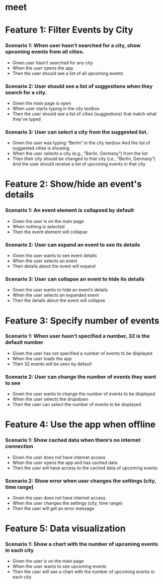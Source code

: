 # meet
 
<h1>Feature 1: Filter Events by City</h1>

<h3>Scenario 1: When user hasn’t searched for a city, show upcoming events from all cities.</h3>
<ul>
<li>Given user hasn’t searched for any city</li>
<li>When the user opens the app</li>
<li>Then the user should see a list of all upcoming events</li>
</ul>

<h3>Scenario 2: User should see a list of suggestions when they search for a city.</h3>
<ul>
<li>Given the main page is open</li>
<li>When user starts typing in the city textbox</li>
<li>Then the user should see a list of cities (suggestions) that match what they’ve typed</li>
</ul>

<h3>Scenario 3: User can select a city from the suggested list.</h3>
<ul>
<li>Given the user was typing “Berlin” in the city textbox
And the list of suggested cities is showing</li>
<li>When the user selects a city (e.g., “Berlin, Germany”) from the list</li>
<li>Then their city should be changed to that city (i.e., “Berlin, Germany”)
And the user should receive a list of upcoming events in that city</li>
</ul>

<h1>Feature 2: Show/hide an event's details</h1>
	
<h3>Scenario 1: An event element is collapsed by default</h3>
<ul>
<li>Given the user is on the main page</li>
<li>When nothing is selected</li>
<li>Then the event element will collapse</li>
</ul>

<h3>Scenario 2: User can expand an event to see its details</h3>
<ul>
<li>Given the user wants to see event details</li>
<li>When the user selects an event</li>
<li>Then details about the event will expand</li>
</ul>
 
<h3>Scenario 3: User can collapse an event to hide its details</h3>
<ul>
<li>Given the user wants to hide an event’s details</li>
<li>When the user selects an expanded event</li>
<li>Then the details about the event will collapse</li>
</ul>
   
<h1>Feature 3: Specify number of events</h1>
   
<h3>Scenario 1: When user hasn’t specified a number, 32 is the default number</h3>
<ul>
<li>Given the user has not specified a number of events to be displayed</li>
<li>When the user loads the app</li>
<li>Then 32 events will be seen by default</li>
</ul>
   
<h3>Scenario 2: User can change the number of events they want to see</h3>
<ul>
<li>Given the user wants to change the number of events to be displayed</li>
<li>When the user selects the dropdown</li>
<li>Then the user can select the number of events to be displayed</li>
</ul>
     
<h1>Feature 4: Use the app when offline</h1>
     
<h3>Scenario 1: Show cached data when there’s no internet connection</h3>
<ul>     
<li>Given the user does not have internet access</li>
<li>When the user opens the app and has cached data</li>
<li>Then the user will have access to the cached data of upcoming events</li>
</ul>
    
<h3>Scenario 2: Show error when user changes the settings (city, time range)</h3>
<ul>    
<li>Given the user does not have internet access</li>
<li>When the user changes the settings (city, time range)</li>
<li>Then the user will get an error message</li>
</ul>
     
<h1>Feature 5: Data visualization</h1>
     
<h3>Scenario 1: Show a chart with the number of upcoming events in each city</h3>
<ul>     
<li>Given the user is on the main page</li>
<li>When the user wants to see upcoming events</li>
<li>Then the user will see a chart with the number of upcoming events in each city</li>
</ul>

